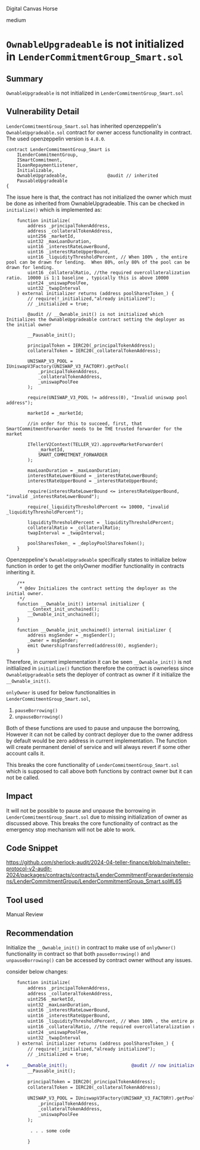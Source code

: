 Digital Canvas Horse

medium

# `OwnableUpgradeable` is not initialized in `LenderCommitmentGroup_Smart.sol`

## Summary
`OwnableUpgradeable` is not initialized in `LenderCommitmentGroup_Smart.sol`

## Vulnerability Detail
`LenderCommitmentGroup_Smart.sol` has inherited openzeppelin's `OwnableUpgradeable.sol` contract  for owner access functionality in contract. The used openzeppelin version is `4.8.0`.

```solidity
contract LenderCommitmentGroup_Smart is
    ILenderCommitmentGroup,
    ISmartCommitment,
    ILoanRepaymentListener,
    Initializable,
    OwnableUpgradeable,               @audit // inherited 
    PausableUpgradeable
{
```

The issue here is that, the contract has not initialized the owner which must be done as inherited from OwnableUpgradeable. This can be checked in `initialize()` which is implemented as:

```solidity
    function initialize(
        address _principalTokenAddress,
        address _collateralTokenAddress,
        uint256 _marketId,
        uint32 _maxLoanDuration,
        uint16 _interestRateLowerBound,
        uint16 _interestRateUpperBound,
        uint16 _liquidityThresholdPercent, // When 100% , the entire pool can be drawn for lending.  When 80%, only 80% of the pool can be drawn for lending. 
        uint16 _collateralRatio, //the required overcollateralization ratio.  10000 is 1:1 baseline , typically this is above 10000
        uint24 _uniswapPoolFee,
        uint32 _twapInterval
    ) external initializer returns (address poolSharesToken_) {
        // require(!_initialized,"already initialized");
        // _initialized = true;

        @audit // __Ownable_init() is not initialized which Initializes the OwnableUpgradeable contract setting the deployer as the initial owner

        __Pausable_init();

        principalToken = IERC20(_principalTokenAddress);
        collateralToken = IERC20(_collateralTokenAddress);

        UNISWAP_V3_POOL = IUniswapV3Factory(UNISWAP_V3_FACTORY).getPool(
            _principalTokenAddress,
            _collateralTokenAddress,
            _uniswapPoolFee
        );

        require(UNISWAP_V3_POOL != address(0), "Invalid uniswap pool address");

        marketId = _marketId;

        //in order for this to succeed, first, that SmartCommitmentForwarder needs to be THE trusted forwarder for the market

        ITellerV2Context(TELLER_V2).approveMarketForwarder(
            _marketId,
            SMART_COMMITMENT_FORWARDER
        );

        maxLoanDuration = _maxLoanDuration;
        interestRateLowerBound = _interestRateLowerBound;
        interestRateUpperBound = _interestRateUpperBound;

        require(interestRateLowerBound <= interestRateUpperBound, "invalid _interestRateLowerBound");

        require(_liquidityThresholdPercent <= 10000, "invalid _liquidityThresholdPercent"); 

        liquidityThresholdPercent = _liquidityThresholdPercent;
        collateralRatio = _collateralRatio;
        twapInterval = _twapInterval;
  
        poolSharesToken_ = _deployPoolSharesToken();
    }
```

Openzeppeline's `OwnableUpgradeable` specifically states to initialize below function in order to get the onlyOwner modifier functionality in contracts inheriting it.

```solidity
    /**
     * @dev Initializes the contract setting the deployer as the initial owner.
     */
    function __Ownable_init() internal initializer {
        __Context_init_unchained();
        __Ownable_init_unchained();
    }

    function __Ownable_init_unchained() internal initializer {
        address msgSender = _msgSender();
        _owner = msgSender;
        emit OwnershipTransferred(address(0), msgSender);
    }
```
    
Therefore, in current implementation it can be seen `__Ownable_init()` is not initlialized in `initialize()` function therefore the contract is ownerless since `OwnableUpgradeable` sets the deployer of contract as owner if it initialize the `__Ownable_init()`.

`onlyOwner` is used for below functionalities in `LenderCommitmentGroup_Smart.sol`,

1) `pauseBorrowing()`
2) `unpauseBorrowing()`

Both of these functions are used to pause and unpause the borrowing, However it can not be called by contract deployer due to the owner address by default would be zero address in current implementation. The function will create permanent deniel of service and will always revert if some other account calls it.

This breaks the core functionality of `LenderCommitmentGroup_Smart.sol` which is supposed to call above both functions by contract owner but it can not be called.

## Impact
It will not be possible to pause and unpause the borrowing in `LenderCommitmentGroup_Smart.sol` due to missing initialization of owner as discussed above. This breaks the core functionality of contract as the emergency stop mechanism will not be able to work. 

## Code Snippet
https://github.com/sherlock-audit/2024-04-teller-finance/blob/main/teller-protocol-v2-audit-2024/packages/contracts/contracts/LenderCommitmentForwarder/extensions/LenderCommitmentGroup/LenderCommitmentGroup_Smart.sol#L65

## Tool used
Manual Review

## Recommendation
Initialize the `__Ownable_init()` in contract to make use of `onlyOwner()` functionality in contract so that both `pauseBorrowing()` and `unpauseBorrowing()` can be accessed by contract owner without any issues.

consider below changes:

```diff
    function initialize(
        address _principalTokenAddress,
        address _collateralTokenAddress,
        uint256 _marketId,
        uint32 _maxLoanDuration,
        uint16 _interestRateLowerBound,
        uint16 _interestRateUpperBound,
        uint16 _liquidityThresholdPercent, // When 100% , the entire pool can be drawn for lending.  When 80%, only 80% of the pool can be drawn for lending. 
        uint16 _collateralRatio, //the required overcollateralization ratio.  10000 is 1:1 baseline , typically this is above 10000
        uint24 _uniswapPoolFee,
        uint32 _twapInterval
    ) external initializer returns (address poolSharesToken_) {
        // require(!_initialized,"already initialized");
        // _initialized = true;
                                                                                                        
+     __Ownable_init();                        @audit // now initialized the owner       
        __Pausable_init();

        principalToken = IERC20(_principalTokenAddress);
        collateralToken = IERC20(_collateralTokenAddress);

        UNISWAP_V3_POOL = IUniswapV3Factory(UNISWAP_V3_FACTORY).getPool(
            _principalTokenAddress,
            _collateralTokenAddress,
            _uniswapPoolFee
        );

         . . . some code

        }
```